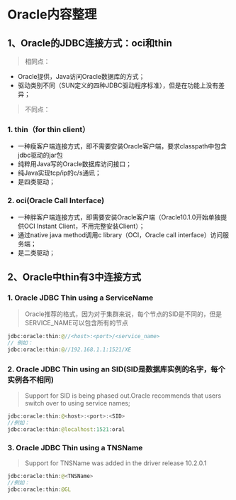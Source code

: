 # Oracle内容整理

## 1、Oracle的JDBC连接方式：oci和thin

> 相同点：

- Oracle提供，Java访问Oracle数据库的方式；
- 驱动类别不同（SUN定义的四种JDBC驱动程序标准），但是在功能上没有差异；

> 不同点：

### 1. thin（for thin client）

- 一种瘦客户端连接方式，即不需要安装Oracle客户端，要求classpath中包含jdbc驱动的jar包
- 纯粹用Java写的Oracle数据库访问接口；
- 纯Java实现tcp/ip的c/s通讯；
- 是四类驱动；

### 2. oci(Oracle Call Interface)

- 一种胖客户端连接方式，即需要安装Oracle客户端（Oracle10.1.0开始单独提供OCI Instant Client，不用完整安装Client）；
- 通过native java method调用c library（OCI，Oracle call interface）访问服务端；
- 是二类驱动；

## 2、Oracle中thin有3中连接方式

### 1. Oracle JDBC Thin using a ServiceName

> Oracle推荐的格式，因为对于集群来说，每个节点的SID是不同的，但是SERVICE_NAME可以包含所有的节点

```java
jdbc:oracle:thin:@//<host>:<port>/<service_name>
// 例如：
jdbc:oracle:thin:@//192.168.1.1:1521/XE
```

### 2. Oracle JDBC Thin using an SID(SID是数据库实例的名字，每个实例各不相同)

> Support for SID is being phased out.Oracle recommends that users switch over to using service names;

```java
jdbc:oracle:thin:@<host>:<port>:<SID>
//例如：
jdbc:oracle:thin:@localhost:1521:oral
```

### 3. Oracle JDBC Thin using a TNSName

> Support for TNSName was added in the driver release 10.2.0.1

```java
jdbc:oracle:thin:@<TNSName>
//例如：
jdbc:oracle:thin:@GL
```